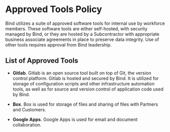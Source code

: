 # Approved Tools Policy

Bind utilizes a suite of approved software tools for internal use by workforce members. These software tools are either self-hosted, with security managed by Bind, or they are hosted by a Subcontractor with appropriate business associate agreements in place to preserve data integrity. Use of other tools requires approval from Bind leadership.

## List of Approved Tools

* **Gitlab**. Gitlab is an open source tool built on top of Git, the version control platform. Gitlab is hosted and secured by Bind. It is utilized for storage of configuration scripts and other infrastructure automation tools, as well as for source and version control of application code used by Bind.

* **Box**. Box is used for storage of files and sharing of files with Partners and Customers.

* **Google Apps**. Google Apps is used for email and document collaboration.
